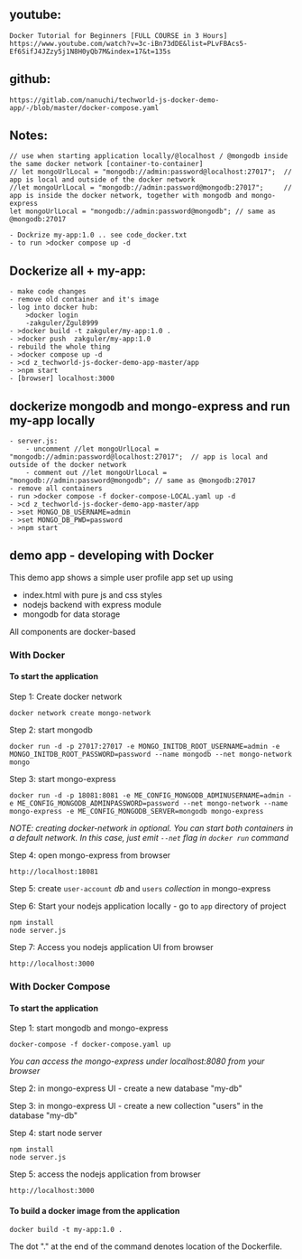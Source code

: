 ## youtube:
    Docker Tutorial for Beginners [FULL COURSE in 3 Hours]
    https://www.youtube.com/watch?v=3c-iBn73dDE&list=PLvFBAcs5-Ef6SifJ4JZzy5j1N8H0yQb7M&index=17&t=135s

## github: 
    https://gitlab.com/nanuchi/techworld-js-docker-demo-app/-/blob/master/docker-compose.yaml

## Notes:
    // use when starting application locally/@localhost / @mongodb inside the same docker network [container-to-container]
    // let mongoUrlLocal = "mongodb://admin:password@localhost:27017";  // app is local and outside of the docker network
    //let mongoUrlLocal = "mongodb://admin:password@mongodb:27017";     // app is inside the docker network, together with mongodb and mongo-express
    let mongoUrlLocal = "mongodb://admin:password@mongodb"; // same as @mongodb:27017

    - Dockrize my-app:1.0 .. see code_docker.txt
    - to run >docker compose up -d


## Dockerize all + my-app:
    - make code changes
    - remove old container and it's image
    - log into docker hub:
        >docker login
        -zakguler/Zgul8999
    - >docker build -t zakguler/my-app:1.0 .
    - >docker push  zakguler/my-app:1.0
    - rebuild the whole thing
    - >docker compose up -d
    - >cd z_techworld-js-docker-demo-app-master/app
    - >npm start
    - [browser] localhost:3000


## dockerize mongodb and mongo-express and run my-app locally
    - server.js:
        - uncomment //let mongoUrlLocal = "mongodb://admin:password@localhost:27017";  // app is local and outside of the docker network
        - comment out //let mongoUrlLocal = "mongodb://admin:password@mongodb"; // same as @mongodb:27017
    - remove all containers
    - run >docker compose -f docker-compose-LOCAL.yaml up -d
    - >cd z_techworld-js-docker-demo-app-master/app
    - >set MONGO_DB_USERNAME=admin
    - >set MONGO_DB_PWD=password
    - >npm start



## demo app - developing with Docker

This demo app shows a simple user profile app set up using 
- index.html with pure js and css styles
- nodejs backend with express module
- mongodb for data storage

All components are docker-based

### With Docker

#### To start the application

Step 1: Create docker network

    docker network create mongo-network 

Step 2: start mongodb 

    docker run -d -p 27017:27017 -e MONGO_INITDB_ROOT_USERNAME=admin -e MONGO_INITDB_ROOT_PASSWORD=password --name mongodb --net mongo-network mongo    

Step 3: start mongo-express
    
    docker run -d -p 18081:8081 -e ME_CONFIG_MONGODB_ADMINUSERNAME=admin -e ME_CONFIG_MONGODB_ADMINPASSWORD=password --net mongo-network --name mongo-express -e ME_CONFIG_MONGODB_SERVER=mongodb mongo-express   

_NOTE: creating docker-network in optional. You can start both containers in a default network. In this case, just emit `--net` flag in `docker run` command_

Step 4: open mongo-express from browser

    http://localhost:18081

Step 5: create `user-account` _db_ and `users` _collection_ in mongo-express

Step 6: Start your nodejs application locally - go to `app` directory of project 

    npm install 
    node server.js
    
Step 7: Access you nodejs application UI from browser

    http://localhost:3000

### With Docker Compose

#### To start the application

Step 1: start mongodb and mongo-express

    docker-compose -f docker-compose.yaml up
    
_You can access the mongo-express under localhost:8080 from your browser_
    
Step 2: in mongo-express UI - create a new database "my-db"

Step 3: in mongo-express UI - create a new collection "users" in the database "my-db"       
    
Step 4: start node server 

    npm install
    node server.js
    
Step 5: access the nodejs application from browser 

    http://localhost:3000

#### To build a docker image from the application

    docker build -t my-app:1.0 .       
    
The dot "." at the end of the command denotes location of the Dockerfile.
